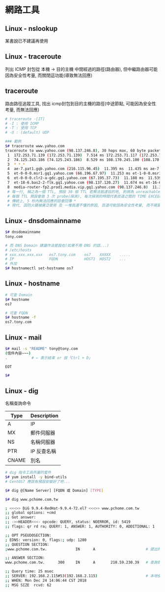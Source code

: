 # 網路工具

## Linux - nslookup

某書說已不建議再使用


## Linux - traceroute

列出 ICMP 封包從 本機 -> 目的主機 中間經過的路徑(路由器), 但中繼路由器可能因為安全性考量, 而關閉這功能(導致無法回應)


## traceroute

路由路徑追蹤工具, 找出 icmp封包到目的主機的路徑(中途節點, 可能因為安全性考量, 而無法回應)

```sh
# traceroute -[IT]
# -I : 使用 ICMP
# -T : 使用 TCP
# -U : (default) UDP

### 範例
$# traceroute www.yahoo.com
traceroute to www.yahoo.com (98.137.246.8), 30 hops max, 60 byte packets
 1  172.253.71.139 (172.253.71.139)  7.514 ms 172.253.71.117 (172.253.71.117)  12.276 ms 209.85.249.95 (209.85.249.95)  8.593 ms
 2  74.125.243.186 (74.125.243.186)  8.529 ms 108.170.245.100 (108.170.245.100)  95.182 ms 108.170.245.102 (108.170.245.102)  7.533 ms
 3  * * *
 4  ae-7.pat1.gqb.yahoo.com (216.115.96.45)  11.395 ms  11.435 ms ae-7.pat2.gqb.yahoo.com (216.115.101.109)  11.568 ms
 5  et-0-0-0.msr1.gq1.yahoo.com (66.196.67.97)  11.253 ms et-1-0-0.msr1.gq1.yahoo.com (66.196.67.101)  11.065 ms et-18-1-0.msr2.gq1.yahoo.com (66.196.67.115)  12.619 ms
 6  et-0-0-0.clr2-a-gdc.gq1.yahoo.com (67.195.37.73)  11.188 ms  11.539 ms et-1-0-0.clr2-a-gdc.gq1.yahoo.com (67.195.37.97)  11.521 ms
 7  et-18-6.bas2-2-flk.gq1.yahoo.com (98.137.120.27)  11.674 ms et-16-6.bas1-2-flk.gq1.yahoo.com (98.137.120.6)  11.803 ms  11.440 ms
 8  media-router-fp2.prod1.media.vip.gq1.yahoo.com (98.137.246.8)  11.326 ms  11.618 ms  11.293 ms
 # 每一行, 稱之為一個 TTL, 預設 30 個 TTL 若無法抵達目的地, 則視為 unreachable
 # 每個 TTL 預設會做 3 次 probe(探測), 每次探測的時間代表匝道之間的 TIME EXCEEDED(往返時間)
 # 傳統上, 5 秒內無法回應的話會回傳 *
 # 現代, 因防火牆被廣泛使用 及 一堆我還不懂的原因, 匝道可能因為安全性考量, 而不揭露目前位置, 取而代之只顯示 *
```

## Linux - dnsdomainname

```sh
$# dnsdomainname
tony.com

# 而 DNS Domain 建議作法是設在(如果不用 DNS 的話...)
# /etc/hosts
# xxx.xxx.xxx.xxx   os7.tony.com    os7    XXXXX    .....
# IP                FQDN            HOST1  HOST2    ...
# 外加
$# hostnamectl set-hostname os7
```

## Linux - hostname

```sh
# 可查 Domain
$# hostname
os7

# 可查 FQDN
$# hostname -f
os7.tony.com
```

## Linux - mail

```sh
$# mail -s "README" tony@tony.com
(信件內容~~~)
.           # ← 表示結束 or 按「Ctrl + D」

EOT

$#
```


## Linux - dig

名稱查詢命令

Type  | Description
----- | ----------------
A     | IP
MX    | 郵件伺服器
NS    | 名稱伺服器
PTR   | IP 反查名稱
CNAME | 別名

```sh
# dig 指令工具所屬的套件
$# yum install -y bind-utils
# CentOS7 應該有預設安裝好了吧...

$# dig @[Name Server] [FQDN 或 Domain] [TYPE]

$# dig www.pchome.com.tw

; <<<>> DiG 9.9.4-RedHat-9.9.4-72.el7 <<<>> www.pchome.com.tw
;; global options: +cmd
;; Got answer:
;; ->>HEADER<<<- opcode: QUERY, status: NOERROR, id: 5419
;; flags: qr rd ra; QUERY: 1, ANSWER: 1, AUTHORITY: 0, ADDITIONAL: 1

;; OPT PSEUDOSECTION:
; EDNS: version: 0, flags:; udp: 1280
;; QUESTION SECTION:
;www.pchome.com.tw.             IN      A                       # 提出的查詢問題

;; ANSWER SECTION:
www.pchome.com.tw.      300     IN      A       210.59.230.39   # 查詢到的回答

;; Query time: 25 msec
;; SERVER: 192.168.2.115#53(192.168.2.115)                      # 本地使用的 DNS
;; WHEN: Mon Dec 24 14:06:44 CST 2018
;; MSG SIZE  rcvd: 62

```
